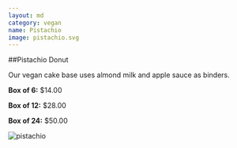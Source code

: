 ```yaml
---
layout: md
category: vegan
name: Pistachio
image: pistachio.svg
---
```


##Pistachio Donut

Our vegan cake base uses almond milk and apple sauce as binders.

**Box of 6:** $14.00

**Box of 12:** $28.00

**Box of 24:** $50.00

![pistachio]({{site.baseurl}}/images/pistachio.svg)